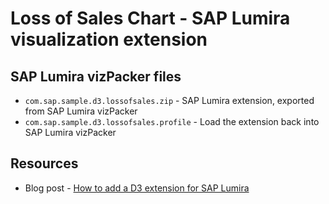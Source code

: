 Loss of Sales Chart - SAP Lumira visualization extension
=================================================

SAP Lumira vizPacker files
-----------
* `com.sap.sample.d3.lossofsales.zip` - SAP Lumira extension, exported from SAP Lumira vizPacker
* `com.sap.sample.d3.lossofsales.profile` - Load the extension back into SAP Lumira vizPacker

Resources
-----------
* Blog post - [How to add a D3 extension for SAP Lumira](http://http://scn.sap.com/community/lumira/blog/2015/03/19/sap-lumira-visualizations-interactive-bullet-chart)